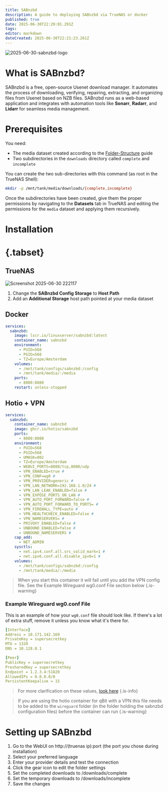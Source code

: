 ```yaml
---
title: SABnzbd
description: A guide to deploying SABnzbd via TrueNAS or docker
published: true
date: 2025-06-30T22:29:01.291Z
tags: 
editor: markdown
dateCreated: 2025-06-30T22:21:23.261Z
---
```


![2025-06-30-sabnzbd-logo](https://github.com/user-attachments/assets/ccfbcf99-65eb-4eed-85dc-447423728b22)

# What is SABnzbd?
SABnzbd is a free, open-source Usenet download manager. It automates the process of downloading, verifying, repairing, extracting, and organizing files from Usenet based on NZB files. SABnzbd runs as a web-based application and integrates with automation tools like **Sonarr**, **Radarr**, and **Lidarr** for seamless media management.

# Prerequisites
You need:

- The media dataset created according to the [Folder-Structure](/Folder-Structure) guide
- Two subdirectories in the `downloads` directory called `complete` and `incomplete`

You can create the two sub-directories with this command (as root in the TrueNAS Shell):

```bash
mkdir -p /mnt/tank/media/downloads/{complete,incomplete}
```

Once the subdirectories have been created, give them the proper permissions by navigating to the **Datasets** tab in TrueNAS and editing the permissions for the `media` dataset and applying them recursively.

# Installation
# {.tabset}
## TrueNAS
![Screenshot 2025-06-30 222117](https://github.com/user-attachments/assets/be440efb-f8cc-4bac-af3c-de0f592bc932)

1. Change the **SABnzbd Config Storage** to **Host Path**
1. Add an **Additional Storage** host path pointed at your media dataset

## Docker
```yaml
services:
  sabnzbd:
    image: lscr.io/linuxserver/sabnzbd:latest
    container_name: sabnzbd
    environment:
      - PUID=568
      - PGID=568
      - TZ=Europe/Amsterdam
    volumes:
      - /mnt/tank/configs/sabnzbd:/config
      - /mnt/tank/media/:/media
    ports:
      - 8080:8080
    restart: unless-stopped
```
## Hotio + VPN
```yaml
services:
  sabnzbd:
    container_name: sabnzbd
    image: ghcr.io/hotio/sabnzbd
    ports:
      - 8080:8080
    environment:
      - PUID=568
      - PGID=568
      - UMASK=002
      - TZ=Europe/Amsterdam
      - WEBUI_PORTS=8080/tcp,8080/udp
      - VPN_ENABLED=true #
      - VPN_CONF=wg0 #
      - VPN_PROVIDER=generic #
      - VPN_LAN_NETWORK=192.168.1.0/24 #
      - VPN_LAN_LEAK_ENABLED=false #
      - VPN_EXPOSE_PORTS_ON_LAN #
      - VPN_AUTO_PORT_FORWARD=false #
      - VPN_AUTO_PORT_FORWARD_TO_PORTS= #
      - VPN_FIREWALL_TYPE=auto #
      - VPN_HEALTHCHECK_ENABLED=false #
      - VPN_NAMESERVERS= #
      - PRIVOXY_ENABLED=false #
      - UNBOUND_ENABLED=false #
      - UNBOUND_NAMESERVERS #
    cap_add:
      - NET_ADMIN
    sysctls:
      - net.ipv4.conf.all.src_valid_mark=1 #
      - net.ipv6.conf.all.disable_ipv6=1 #
    volumes:
      - /mnt/tank/configs/sabnzbd:/config
      - /mnt/tank/media/:/media
```
> When you start this container it will fail until you add the VPN config file. See the Example Wireguard wg0.conf File section below
{.is-warning}

### Example Wireguard wg0.conf File

This is an example of how your `wg0.conf` file should look like. If there's a lot of extra stuff, remove it unless you know what it's there for.

```yaml
[Interface]
Address = 10.171.142.169
PrivateKey = supersecretkey
MTU = 1320
DNS = 10.128.0.1

[Peer]
PublicKey = supersecretkey
PresharedKey = supersecretkey
Endpoint = 1.2.3.4:51820
AllowedIPs = 0.0.0.0/0
PersistentKeepalive = 15
```

> For more clarification on these values, [look here](https://hotio.dev/containers/sabnzbd/#__tabbed_2_1)
{.is-info}

> If you are using the hotio container for qBit with a VPN this file needs to be added to the `wireguard` folder (in the folder holding the sabnzbd configuration files) before the container can run
{.is-warning}

# Setting up SABnzbd
1. Go to the WebUI on http://(truenas ip):port (the port you chose during installation)
2. Select your preferred language
3. Enter your provider details and test the connection
4. Click the gear icon to edit the folder settings
5. Set the completed downloads to /downloads/complete
6. Set the temporary downloads to /downloads/incomplete
7. Save the changes
